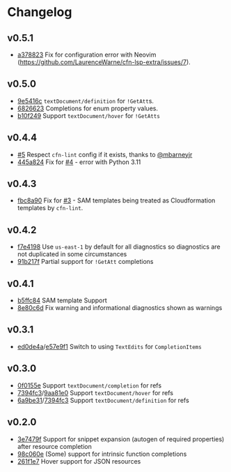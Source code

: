 # Changelog

## v0.5.1
- [a378823](https://github.com/LaurenceWarne/cfn-lsp-extra/commit/a378823c127b76abbf81bcf3d8ca6bfe5bf01fef) Fix for configuration error with Neovim (https://github.com/LaurenceWarne/cfn-lsp-extra/issues/7).

## v0.5.0
- [9e5416c](https://github.com/LaurenceWarne/cfn-lsp-extra/commit/9e5416cb282547d0bb428e525b80619286c74c98) `textDocument/definition` for `!GetAtt`s.
- [6826623](https://github.com/LaurenceWarne/cfn-lsp-extra/commit/682662354d52252716b3cba943fb77b527039a39) Completions for enum property values.
- [b10f249](https://github.com/LaurenceWarne/cfn-lsp-extra/commit/b10f249a72e49b0b240c21f11a63a440ba58be44) Support `textDocument/hover` for `!GetAtts`

## v0.4.4
- [#5](https://github.com/LaurenceWarne/cfn-lsp-extra/pull/5) Respect `cfn-lint` config if it exists, thanks to [@mbarneyjr](https://github.com/mbarneyjr)
- [445a824](https://github.com/LaurenceWarne/cfn-lsp-extra/commit/445a8248cd03b87c5292a361a6b17fc446cb797c) Fix for [#4](https://github.com/LaurenceWarne/cfn-lsp-extra/issues/4) - error with Python 3.11

## v0.4.3
- [fbc8a90](https://github.com/LaurenceWarne/cfn-lsp-extra/commit/fbc8a906621bf7dfd2a52f3f8df1519f24c779a0) Fix for [#3](https://github.com/LaurenceWarne/cfn-lsp-extra/issues/3) - SAM templates being treated as Cloudformation templates by `cfn-lint`.

## v0.4.2
- [f7e4198](https://github.com/LaurenceWarne/cfn-lsp-extra/commit/f7e4198044b5c23601a1cb33cfa3ab4afe27be05) Use `us-east-1` by default for all diagnostics so diagnostics are not duplicated in some circumstances
- [91b217f](https://github.com/LaurenceWarne/cfn-lsp-extra/commit/91b217ffdbf8a3afd7411510e7f6e55f371fb395) Partial support for `!GetAtt` completions

## v0.4.1
- [b5ffc84](https://github.com/LaurenceWarne/cfn-lsp-extra/commit/b5ffc8411eb258bfa051b026070e59c7b2092cc3) SAM template Support
- [8e80c6d](https://github.com/LaurenceWarne/cfn-lsp-extra/commit/8e80c6daa0aaf41e717b3619c01c14c62138a194) Fix warning and informational diagnostics shown as warnings

## v0.3.1
- [ed0de4a](https://github.com/LaurenceWarne/cfn-lsp-extra/commit/ed0de4a73be454c382786e0af744d5f3262a9de2)/[e57e9f1](https://github.com/LaurenceWarne/cfn-lsp-extra/commit/ed0de4a73be454c382786e0af744d5f3262a9de2) Switch to using `TextEdits` for `CompletionItems`

## v0.3.0
- [0f0155e](https://github.com/LaurenceWarne/cfn-lsp-extra/commit/0f0155ed9f7867ab18260722e983314590bf9a2c) Support `textDocument/completion` for refs
- [7394fc3](https://github.com/LaurenceWarne/cfn-lsp-extra/commit/7394fc399fa85b7baf431644184e98cb4739dac6)/[9aa81e0](https://github.com/LaurenceWarne/cfn-lsp-extra/commit/9aa81e07ce24a3e3781cda5aef66ad22339fe177) Support `textDocument/hover` for refs
- [6a9be31](https://github.com/LaurenceWarne/cfn-lsp-extra/commit/6a9be317f7594b623c03b272012c52917c1efbe3)/[7394fc3](https://github.com/LaurenceWarne/cfn-lsp-extra/commit/7394fc399fa85b7baf431644184e98cb4739dac6) Support `textDocument/definition` for refs

## v0.2.0
- [3e7479f](https://github.com/LaurenceWarne/cfn-lsp-extra/commit/3e7479fbd0b447bdba6422afff6ddb53e4bb74b4) Support for snippet expansion (autogen of required properties) after resource completion 
- [98c060e](https://github.com/LaurenceWarne/cfn-lsp-extra/commit/98c060e12381dfd28da912c32f0cf5ba74a813c2) (Some) support for intrinsic function completions
- [261f1e7](https://github.com/LaurenceWarne/cfn-lsp-extra/commit/261f1e7018f854d14eb91b95b11eae83dc9b63d8) Hover support for JSON resources
